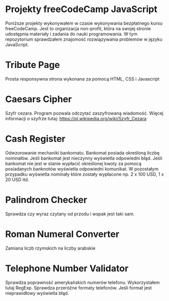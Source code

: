 # Projekty freeCodeCamp JavaScript
Poniższe projekty wykonywałem w czasie wykonywania bezpłatnego kursu freeCodeCamp. Jest to organizacja non-profit, która na swojej stronie udostępnia materiały i zadania do nauki programowania. W tym repozytorium sprawdzałem znajomość rozwiązywania problemów w języku JavaScript.

# Tribute Page
Prosta responsywna strona wykonana za pomocą HTML, CSS i Javascript

# Caesars Cipher
Szyfr cezara. Program pozwala odczytać zaszyfrowaną wiadomość. Więcej informacji o szyfrze tutaj: https://pl.wikipedia.org/wiki/Szyfr_Cezara

# Cash Register
Odwzorowanie mechaniki bankomatu. Bankomat posiada określoną liczbę nominałów. Jeśli bankomat jest nieczynny wyświetla odpowiedni błąd. Jeśli bankomat nie jest w stanie wypłacić określonej kwoty za pomocą posiadanych banknotów wyświetla odpowiedni komunikat. W pozostałym przypadku wyświetla nominały które zostały wypłacone np. 2 x 100 USD, 1 x 20 USD itd.

# Palindrom Checker
Sprawdza czy wyraz czytany od przodu i wspak jest taki sam.

# Roman Numeral Converter
Zamiana liczb rzymskich na liczby arabskie

# Telephone Number Validator
Sprawdza poprawność amerykańskich numerów telefonu. Wykorzystałem tutaj RegExp. Sprawdza przeróżne formaty telefonów. Jeśli format jest nieprawidłowy wyświetla błąd.
